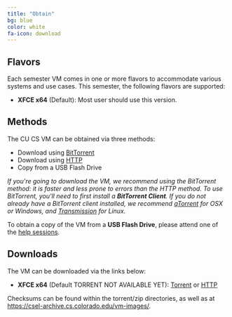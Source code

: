 ```yaml
---
title: "Obtain"
bg: blue
color: white
fa-icon: download
---
```


## Flavors

Each semester VM comes in one or more flavors to accommodate various
systems and use cases. This semester, the following flavors are
supported:

- **XFCE x64** (Default): Most user should use this version.

## Methods

The CU CS VM can be obtained via three methods:

- Download using [BitTorrent](http://en.wikipedia.org/wiki/BitTorrent)
- Download using [HTTP](http://en.wikipedia.org/wiki/Hypertext_Transfer_Protocol)
- Copy from a USB Flash Drive

_If you're going to download the VM, we recommend using the BitTorrent
method: it is faster and less prone to errors than the HTTP method. To
use BitTorrent, you'll need to first install a **BitTorrent Client**. If
you do not already have a BitTorrent client installed, we recommend
[qTorrent](http://www.qbittorrent.org/download.php) for OSX or
Windows, and [Transmission](https://www.transmissionbt.com/) for
Linux._

To obtain a copy of the VM from a **USB Flash Drive**, please attend
one of the [help sessions](#intro).

## Downloads

The VM can be downloaded via the links below:

- **XFCE x64** (Default TORRENT NOT AVAILABLE YET):
  [Torrent](https://csel-archive.cs.colorado.edu/vm-images/cu-cs-vm-fall16-xfce-x64-v1.0.torrent)
  or
  [HTTP](https://csel-archive.cs.colorado.edu/vm-images/cu-cs-vm-spring17-xfce-x64-v1.0.zip)

Checksums can be found within the torrent/zip directories, as well as
at https://csel-archive.cs.colorado.edu/vm-images/.
